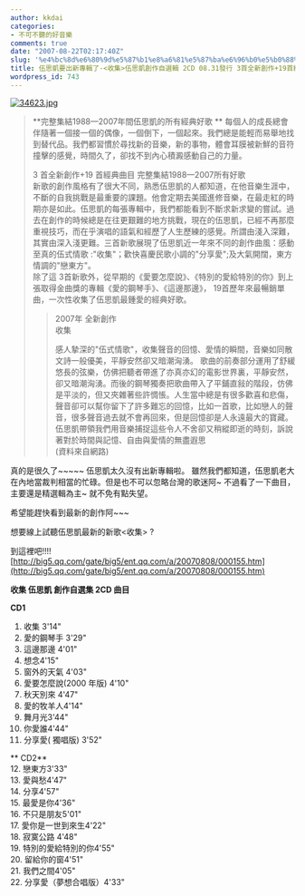 ```yaml
---
author: kkdai
categories:
- 不可不聽的好音樂
comments: true
date: "2007-08-22T02:17:40Z"
slug: '%e4%bc%8d%e6%80%9d%e5%87%b1%e8%a6%81%e5%87%ba%e6%96%b0%e5%b0%88%e8%bc%af%e4%ba%86-%e6%94%b6%e9%9b%86%e4%bc%8d%e6%80%9d%e5%87%b1%e5%89%b5%e4%bd%9c%e8%87%aa%e9%81%b8%e8%bc%af-2cd-0831%e7%99%bc'
title: 伍思凱要出新專輯了-<收集>伍思凱創作自選輯 2CD 08.31發行 3首全新創作+19首經典曲目-可以線上試聽
wordpress_id: 743
---
```


[![34623.jpg](http://farm2.static.flickr.com/1153/1195444633_8d3d9cc257.jpg)](http://www.flickr.com/photos/27643002@N00/1195444633/)

<blockquote>**完整集結1988—2007年間伍思凱的所有經典好歌   
**  
每個人的成長總會伴隨著一個接一個的偶像，一個倒下，一個起來。我們總是能輕而易舉地找到替代品。我們都習慣於尋找新的音樂，新的事物，體會耳膜被新鮮的音符撞擊的感覺，時間久了，卻找不到內心積澱感動自己的力量。   
  
3 首全新創作+19 首經典曲目 完整集結1988—2007所有好歌  
新歌的創作風格有了很大不同，熟悉伍思凱的人都知道，在他音樂生涯中，不斷的自我挑戰是最重要的課題。他會定期去美國進修音樂，在最走紅的時期亦是如此。伍思凱的每張專輯中，我們都能看到不斷求新求變的嘗試。過去在創作的時候總是在往更艱難的地方挑戰，現在的伍思凱，已經不再那麼重視技巧，而在乎演唱的語氣和經歷了人生歷練的感覺。所謂由淺入深難，其實由深入淺更難。三首新歌展現了伍思凱近一年來不同的創作曲風：感動至真的伍式情歌 :"收集"；歡快喜慶民歌小調的"分享愛";及大氣開闊，東方情調的"戀東方"。  
除了這 3首新歌外，從早期的《愛要怎麼說》、《特別的愛給特別的你》到上張取得金曲獎的專輯《愛的鋼琴手》、《這邊那邊》， 19首歷年來最暢銷單曲，一次性收集了伍思凱最鍾愛的經典好歌。
> 
> 2007年 全新創作  
收集 
> 
> 感人摯深的"伍式情歌"，收集聲音的回憶、愛情的瞬間，音樂如同散文詩一般優美，平靜安然卻又暗潮洶湧。 歌曲的前奏部分運用了舒緩悠長的弦樂，仿佛把聽者帶進了亦真亦幻的電影世界裏，平靜安然，卻又暗潮洶湧。而後的鋼琴獨奏把歌曲帶入了平鋪直敍的階段，仿佛是平淡的，但又夾雜著些許惆悵。人生當中總是有很多歡喜和悲傷，聲音卻可以幫你留下了許多難忘的回憶，比如一首歌，比如戀人的聲音，很多聲音過去就不會再回來，但是回憶卻是人永遠最大的寶藏。 伍思凱帶領我們用音樂捕捉這些令人不舍卻又稍縱即逝的時刻，訴說著對於時間與記憶、自由與愛情的無盡遐思   
(資料來自網路)
> 
> </blockquote>

真的是很久了~~~~~ 伍思凱太久沒有出新專輯啦。 雖然我們都知道，伍思凱老大在內地當裁判相當的忙碌。但是也不可以忽略台灣的歌迷阿~ 不過看了一下曲目，主要還是精選輯為主~ 就不免有點失望。

希望能趕快看到最新的創作阿~~~

想要線上試聽伍思凱最新的新歌<收集> ?

到這裡吧!!!! [http://big5.qq.com/gate/big5/ent.qq.com/a/20070808/000155.htm](http://big5.qq.com/gate/big5/ent.qq.com/a/20070808/000155.htm)


<!--more-->
 

  
**收集 伍思凱 創作自選集 2CD 曲目**  
  
**CD1**   
1. 收集 3'14"   
2. 愛的鋼琴手 3'29"   
3. 這邊那邊 4'01"   
4. 想念4'15"   
5. 窗外的天氣 4'03"  
6. 愛要怎麼說(2000 年版) 4'10"  
7. 秋天別來 4'47"  
8. 愛的牧羊人4'14"   
9. 舞月光3'44"   
10. 你愛誰4'44"  
11. 分享愛( 獨唱版) 3'52"   
  
** CD2**   
12. 戀東方3'33"   
13. 愛與愁4'47"   
14. 分享4'57"   
15. 最愛是你4'36"   
16. 不只是朋友5'01"   
17. 愛你是一世到來生4'22"   
18. 寂寞公路 4'48"  
19. 特別的愛給特別的你4'55"   
20. 留給你的窗4'51"  
21. 我們之間4'05"   
22. 分享愛（夢想合唱版）4'33"
